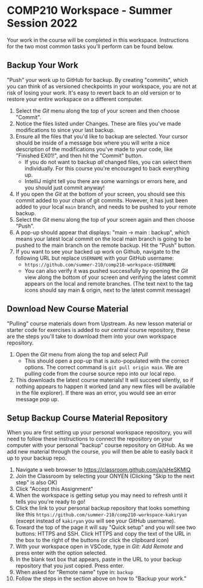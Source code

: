# COMP210 Workspace - Summer Session 2022

Your work in the course will be completed in this workspace. Instructions for the two most common tasks you'll perform can be found below.

## Backup Your Work

"Push" your work up to GitHub for backup. By creating "commits", which you can think of as versioned checkpoints in your workspace, you are not at risk of losing your work. It's easy to revert back to an old version or to restore your entire workspace on a different computer.

1. Select the _Git_ menu along the top of your screen and then choose "Commit".
2. Notice the files listed under Changes. These are files you've made modifications to since your last backup.
3. Ensure all the files that you'd like to backup are selected. Your cursor should be inside of a message box where you will write a nice description of the modifications you've made to your code, like "Finished EX01!", and then hit the "Commit" button.
   - If you do not want to backup _all_ changed files, you can select them individually. For this course you're encouraged to back everything up.
   - IntelliJ might tell you there are some warnings or errors here, and you should just commit anyway!
5. If you open the _Git_ at the bottom of your screen, you should see this commit added to your chain of git commits. However, it has just been added to your local ``main`` branch, and needs to be pushed to your remote backup.
6. Select the _Git_ menu along the top of your screen again and then choose "Push".
7. A pop-up should appear that displays: "main -> main : backup", which means your latest local commit on the local main branch is going to be pushed to the main branch on the remote backup. Hit the "Push" button.
8. If you want to see your backed up work on Github, navigate to the following URL but replace `USERNAME` with your GitHub username:
   - `https://github.com/summer-210/comp210-workspace-USERNAME`
   - You can also verify it was pushed successfully by opening the _Git_ view along the bottom of your screen and verifying the latest commit appears on the local and remote branches. (The text next to the tag icons should say main & origin, next to the latest commit message)

## Download New Course Material

"Pulling" course materials down from Upstream. As new lesson material or starter code for exercises is added to our central course repository, these are the steps you'll take to download them into your own workspace repository.

1. Open the _Git_ menu from along the top and select _Pull_ 
   - This should open a pop-up that is auto-populated with the correct options. The correct command is `git pull origin main`. We are pulling code from the course source repo into our local repo.
5. This downloads the latest course materials! It will succeed silently, so if nothing appears to happen it worked (and any new files will be available in the file explorer). If there was an error, you would see an error message pop up.

## Setup Backup Course Material Repository

When you are first setting up your personal workspace repository, you will need to follow these instructions to connect the repository on your computer with your personal "backup" course repository on GitHub. As we add new material through the course, you will then be able to easily back it up to your backup repo.

1. Navigate a web browser to <https://classroom.github.com/a/sHeSKMlQ>
2. Join the Classroom by selecting your ONYEN (Clicking "Skip to the next step" is also OK)
3. Click "Accept this Assignment"
4. When the workspace is getting setup you may need to refresh until it tells you you're ready to go!
5. Click the link to your personal backup repository that looks something like this `https://github.com/summer-210/comp210-workspace-kakiryan` (except instead of `kakiryan` you will see your GitHub username).
6. Toward the top of the page it will say "Quick setup" and you will see two buttons: HTTPS and SSH. Click HTTPS and copy the text of the URL in the box to the right of the buttons (or click the clipboard icon)
7. With your workspace open in VSCode, type in _Git: Add Remote_ and press enter with the option selected.
10. In the blank text box that appears, paste in the URL to your backup repository that you just copied. Press enter.
11. When asked for "Remote name" type in: `backup`
12. Follow the steps in the section above on how to "Backup your work."
